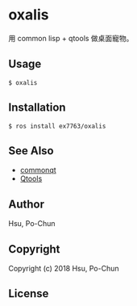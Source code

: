 # oxalis
用 common lisp + qtools 做桌面寵物。

## Usage
```
$ oxalis
```

## Installation
```
$ ros install ex7763/oxalis
```

## See Also
* [commonqt](https://github.com/commonqt/commonqt)
* [Qtools](https://github.com/Shinmera/qtools)

## Author
Hsu, Po-Chun

## Copyright
Copyright (c) 2018 Hsu, Po-Chun

## License
